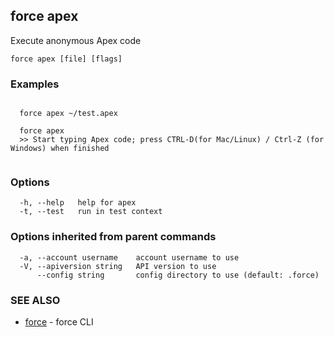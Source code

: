 ## force apex

Execute anonymous Apex code

```
force apex [file] [flags]
```

### Examples

```

  force apex ~/test.apex

  force apex
  >> Start typing Apex code; press CTRL-D(for Mac/Linux) / Ctrl-Z (for Windows) when finished
  
```

### Options

```
  -h, --help   help for apex
  -t, --test   run in test context
```

### Options inherited from parent commands

```
  -a, --account username    account username to use
  -V, --apiversion string   API version to use
      --config string       config directory to use (default: .force)
```

### SEE ALSO

* [force](force.md)	 - force CLI

